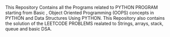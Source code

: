 This Repository Contains all the Programs related to PYTHON PROGRAM starting from Basic , Object Oriented Programming (OOPS) concepts in PYTHON and Data Structures Using PYTHON.
This Repository also contains the solution of the LEETCODE PROBLEMS realated to Strings, arrays, stack, queue and basic DSA.
